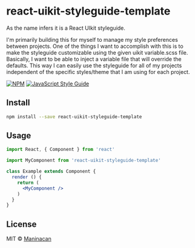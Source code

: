 # react-uikit-styleguide-template

As the name infers it is a React UIkit styleguide.

I'm primarily building this for myself to manage my style preferences between projects.  One of the things I want to accomplish with this is to make the styleguide customizable using the given uikit variable.scss file.  Basically, I want to be able to inject a variable file that will override the defaults.  This way I can easily use the styleguide for all of my projects independent of the specific styles/theme that I am using for each project.

[![NPM](https://img.shields.io/npm/v/react-uikit-styleguide-template.svg)](https://www.npmjs.com/package/react-uikit-styleguide-template) [![JavaScript Style Guide](https://img.shields.io/badge/code_style-standard-brightgreen.svg)](https://standardjs.com)

## Install

```bash
npm install --save react-uikit-styleguide-template
```

## Usage

```jsx
import React, { Component } from 'react'

import MyComponent from 'react-uikit-styleguide-template'

class Example extends Component {
  render () {
    return (
      <MyComponent />
    )
  }
}
```

## License

MIT © [Maninacan](https://github.com/Maninacan)
